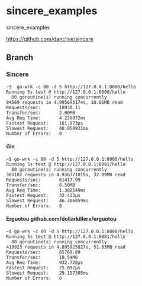 # sincere_examples
sincere_examples

https://github.com/danclive/sincere

## Branch

### Sincere
``` 
~$  go-wrk -c 80 -d 5 http://127.0.0.1:8000/hello
Running 5s test @ http://127.0.0.1:8000/hello
  80 goroutine(s) running concurrently
94569 requests in 4.995693174s, 10.01MB read
Requests/sec:		18930.11
Transfer/sec:		2.00MB
Avg Req Time:		4.226072ms
Fastest Request:	161.973µs
Slowest Request:	40.050931ms
Number of Errors:	0
```
#### Gin
``` 
~$ go-wrk -c 80 -d 5 http://127.0.0.1:8000/hello
Running 5s test @ http://127.0.0.1:8081/hello
  80 goroutine(s) running concurrently
303182 requests in 4.936371019s, 32.09MB read
Requests/sec:		61417.99
Transfer/sec:		6.50MB
Avg Req Time:		1.302549ms
Fastest Request:	32.433µs
Slowest Request:	46.306059ms
Number of Errors:	0
```

#### Erguotou github.com/dollarkillerx/erguotou
``` 
~$ go-wrk -c 80 -d 5 http://127.0.0.1:8000/hello
Running 5s test @ http://127.0.0.1:8081/hello
  80 goroutine(s) running concurrently
419923 requests in 4.895925827s, 51.63MB read
Requests/sec:		85769.89
Transfer/sec:		10.54MB
Avg Req Time:		932.728µs
Fastest Request:	25.092µs
Slowest Request:	29.157395ms
Number of Errors:	0
```
